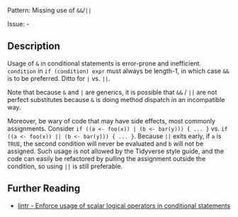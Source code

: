 Pattern: Missing use of `&&`/`||`

Issue: -

## Description

Usage of `&` in conditional statements is error-prone and inefficient. `condition` in `if (condition) expr` must always be length-1, in which case `&&` is to be preferred. Ditto for `|` vs. `||`.

Note that because `&` and `|` are generics, it is possible that `&&` / `||` are not perfect substitutes because `&` is doing method dispatch in an incompatible way.

Moreover, be wary of code that may have side effects, most commonly assignments. Consider `if ((a <- foo(x)) | (b <- bar(y))) { ... }` vs. `if ((a <- foo(x)) || (b <- bar(y))) { ... }`. Because `||` exits early, if `a` is `TRUE`,  the second condition will never be evaluated and `b` will not be assigned. Such usage is not allowed by the Tidyverse style guide, and the code can easily be refactored by pulling the assignment outside the condition, so using `||` is still preferable.

## Further Reading

* [lintr - Enforce usage of scalar logical operators in conditional statements](https://lintr.r-lib.org/reference/vector_logic_linter.html)